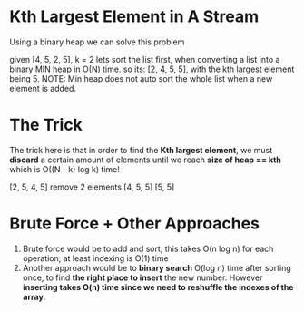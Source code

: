 # Kth Largest Element in A Stream

Using a binary heap we can solve this problem

given [4, 5, 2, 5], k = 2
lets sort the list first, when converting a list into a binary MIN heap in O(N) time.
so its: [2, 4, 5, 5], with the kth largest element being 5.
NOTE: Min heap does not auto sort the whole list when a new element is added.

# The Trick
The trick here is that in order to find the **Kth largest element**, we must **discard** a certain amount of elements until we reach **size of heap == kth**
which is O((N - k) log k) time!

[2, 5, 4, 5] remove 2 elements
[4, 5, 5]
[5, 5]

# Brute Force + Other Approaches
1. Brute force would be to add and sort, this takes O(n log n) for each operation, at least indexing is O(1) time
2. Another approach would be to **binary search** O(log n) time after sorting once, to find **the right place to insert** the new number. However **inserting takes O(n) time since we need to reshuffle the indexes of the array**.